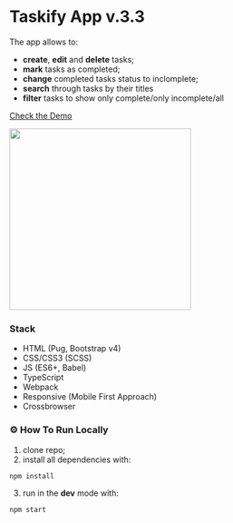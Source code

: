 # Taskify App v.3.3

The app allows to:
- **create**, **edit** and **delete** tasks;
- **mark** tasks as completed;
- **change** completed tasks status to inclomplete;
- **search** through tasks by their titles
- **filter** tasks to show only complete/only incomplete/all

<a href="https://eisenpar.com/taskify/" target="_blank">Check the Demo</a>

<img src="https://eisenpar.com/portfolio2/assets/img/taskify-app-js/full-1.png" width="320" />

### Stack
- HTML (Pug, Bootstrap v4)
- CSS/CSS3 (SCSS)
- JS (ES6+, Babel)
- TypeScript
- Webpack
- Responsive (Mobile First Approach)
- Crossbrowser

### ⚙️ How To Run Locally

1. clone repo;
2. install all dependencies with:
```
npm install
```
3. run in the **dev** mode with:
```
npm start
```
